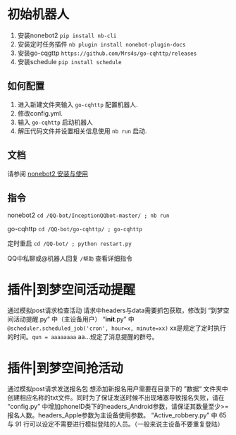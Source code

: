 # 初始机器人
1. 安装nonebot2 `pip install nb-cli`
2. 安装定时任务插件 `nb plugin install nonebot-plugin-docs`
3. 安装go-cqgttp `https://github.com/Mrs4s/go-cqhttp/releases`
4. 安装schedule `pip install schedule`
## 如何配置

1. 进入新建文件夹输入 `go-cqhttp` 配置机器人.
2. 修改config.yml.
3. 输入 `go-cqhttp` 启动机器人
4. 解压代码文件并设置相关信息使用 `nb run` 启动.

## 文档

请参阅 [nonebot2 安装与使用](https://blog.csdn.net/a1255652/article/details/117613037)

## 指令
nonebot2 `cd /QQ-bot/InceptionQQbot-master/ ; nb run`

go-cqhttp `cd /QQ-bot/go-cqhttp/ ; go-cqhttp`

定时重启 `cd /QQ-bot/ ; python restart.py`

QQ中私聊或@机器人回复 `/帮助` 查看详细指令

# 插件|到梦空间活动提醒
通过模拟post请求检查活动
请求中headers与data需要抓包获取，修改到 “到梦空间活动提醒.py” 中（主设备用户）
“__init__.py” 中 `@scheduler.scheduled_job('cron', hour=x, minute=xx)` xx是规定了定时执行的时间。`qun = aaaaaaaa` aa...规定了消息提醒的群号。

# 插件|到梦空间抢活动
通过模拟post请求发送报名包
想添加新报名用户需要在目录下的 ”数据“ 文件夹中创建相应名称的txt文件。同时为了保证发送时候不出现堵塞导致报名失败，请在 “config.py” 中增加phoneID类下的headers_Android参数，请保证其数量至少>=报名人数。headers_Apple参数为主设备使用参数。
“Active_robbery.py” 中 65 与 91 行可以设定不需要进行模拟登陆的人员。（一般来说主设备不要重复登陆）
